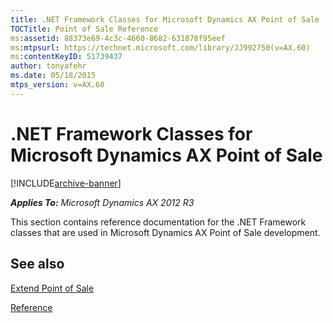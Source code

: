 ```yaml
---
title: .NET Framework Classes for Microsoft Dynamics AX Point of Sale
TOCTitle: Point of Sale Reference
ms:assetid: 88373e69-4c3c-4660-8682-631878f95eef
ms:mtpsurl: https://technet.microsoft.com/library/JJ992750(v=AX.60)
ms:contentKeyID: 51739437
author: tonyafehr
ms.date: 05/18/2015
mtps_version: v=AX.60
---
```


# .NET Framework Classes for Microsoft Dynamics AX Point of Sale 


[!INCLUDE[archive-banner](includes/archive-banner.md)]


_**Applies To:** Microsoft Dynamics AX 2012 R3_

This section contains reference documentation for the .NET Framework classes that are used in Microsoft Dynamics AX Point of Sale development.






## See also

[Extend Point of Sale](extend-point-of-sale.md)

[Reference](https://technet.microsoft.com/library/aa626373\(v=ax.60\))

  


